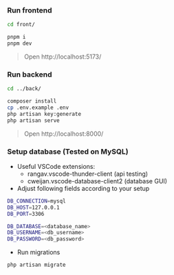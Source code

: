 ### Run frontend
```sh
cd front/

pnpm i
pnpm dev
```
> Open http://localhost:5173/

### Run backend
```sh
cd ../back/

composer install
cp .env.example .env
php artisan key:generate
php artisan serve
```
> Open http://localhost:8000/

### Setup database (Tested on MySQL)
- Useful VSCode extensions:
  - rangav.vscode-thunder-client (api testing)
  - cweijan.vscode-database-client2 (database GUI)
- Adjust following fields according to your setup
```sh
DB_CONNECTION=mysql
DB_HOST=127.0.0.1
DB_PORT=3306

DB_DATABASE=<database_name> 
DB_USERNAME=<db_username> 
DB_PASSWORD=<db_password> 
``` 
- Run migrations 
``` 
php artisan migrate 
``` 
